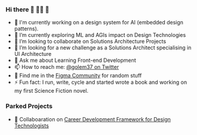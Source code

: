 ### Hi there 👋 🏳️‍🌈 🦄

- 🔭 I'm currently working on a design system for AI (embedded design patterns).
- 🌱 I’m currently exploring ML and AGIs impact on Design Technologies 
- 👯 I’m looking to collaborate on Solutions Architecture Projects
- 🤔 I’m looking for a new challenge as a Solutions Architect specialising in UI Architecture
- 💬 Ask me about Learning Front-end Development 
- 📫 How to reach me: [@golem37 on Twitter](https://twitter.com/golem37)
- 🎨 Find me in the [Figma Community](https://www.figma.com/@izziink) for random stuff
- ⚡ Fun fact: I run, write, cycle and started wrote a book and working on my first Science Fiction novel.

### Parked Projects
- 🔭 Collaboaration on [Career Development Framework for Design Technologists](https://github.com/chiangs/design-technologist-roadmap) 


